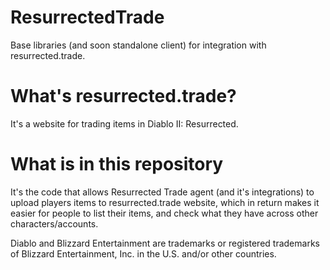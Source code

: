 # ResurrectedTrade

Base libraries (and soon standalone client) for integration with resurrected.trade.

# What's resurrected.trade?

It's a website for trading items in Diablo II: Resurrected.

# What is in this repository

It's the code that allows Resurrected Trade agent (and it's integrations) to upload players items to resurrected.trade website,
which in return makes it easier for people to list their items, and check what they have across other characters/accounts.


Diablo and Blizzard Entertainment are trademarks or registered trademarks of Blizzard Entertainment, Inc. in the U.S. and/or other countries.
